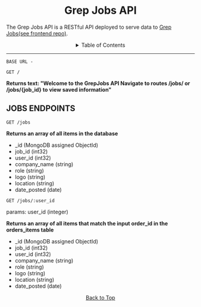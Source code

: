 <h1 align="center">Grep Jobs API</h1>
<p>The Grep Jobs API is a RESTful API deployed to serve data to <a href="grepjobs.netlify.app">Grep Jobs</a><a href="https://github.com/natelee3/grep-jobs">(see frontend repo)</a>. </p>

<details>
    <summary align="center">Table of Contents</summary>
    <ol>
        <li>
            <a href="#jobs-endpoints">Jobs Endpoints</a>
            <ul>
                <li>GET /jobs</li>
                <li>GET /jobs/:user_id</li>
            </ul>
        </li>
  </ol>
</details><hr/>

    BASE URL - 

    GET /

<b>Returns text: "Welcome to the GrepJobs API Navigate to routes /jobs/ or /jobs/{job_id} to view saved information"</b>

## JOBS ENDPOINTS

    GET /jobs

<b>Returns an array of all items in the database</b>
<ul>
    <li>_id (MongoDB assigned ObjectId)</li>
    <li>job_id (int32)</li>
    <li>user_id (int32)</li>
    <li>company_name (string)</li>
    <li>role (string)</li>
    <li>logo (string)</li>
    <li>location (string)</li>
    <li>date_posted (date)</li>
</ul>

    GET /jobs/:user_id

params: user_id (integer)

<b>Returns an array of all items that match the input order_id in the orders_items table</b>
<ul>
    <li>_id (MongoDB assigned ObjectId)</li>
    <li>job_id (int32)</li>
    <li>user_id (int32)</li>
    <li>company_name (string)</li>
    <li>role (string)</li>
    <li>logo (string)</li>
    <li>location (string)</li>
    <li>date_posted (date)</li>
</ul>

<p align="center">
    <a href="#interiorize-api">Back to Top</a>
</p>
